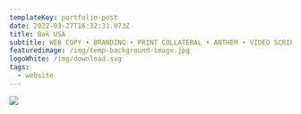 ```yaml
---
templateKey: portfolio-post
date: 2022-03-27T16:32:31.073Z
title: Bak USA
subtitle: WEB COPY • BRANDING • PRINT COLLATERAL • ANTHEM • VIDEO SCRIPTS
featuredimage: /img/temp-background-image.jpg
logoWhite: /img/download.svg
tags:
  - website
---
```

![](/img/bak-usa.png)